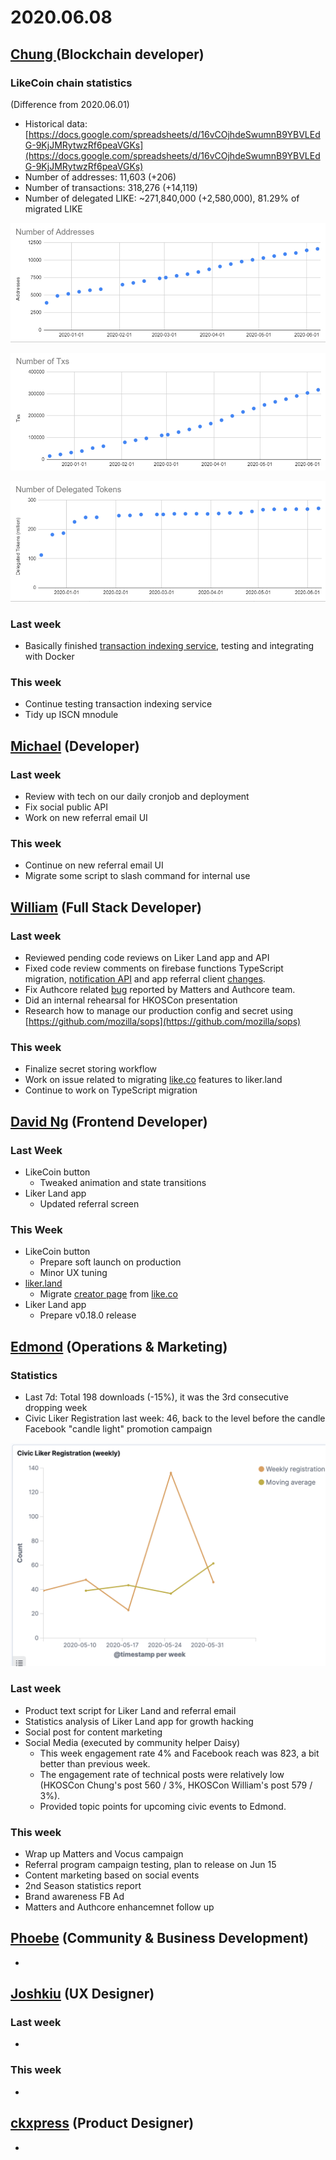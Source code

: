 # 2020.06.08



## [Chung ](https://like.co/chungwu)\(Blockchain developer\)

### LikeCoin chain statistics

\(Difference from 2020.06.01\)

* Historical data: [https://docs.google.com/spreadsheets/d/16vCOjhdeSwumnB9YBVLEdG-9KjJMRytwzRf6peaVGKs](https://docs.google.com/spreadsheets/d/16vCOjhdeSwumnB9YBVLEdG-9KjJMRytwzRf6peaVGKs)
* Number of addresses: 11,603 \(+206\)
* Number of transactions: 318,276 \(+14,119\)
* Number of delegated LIKE: ~271,840,000 \(+2,580,000\), 81.29% of migrated LIKE

![](../.gitbook/assets/image%20%2848%29.png)

![](../.gitbook/assets/image%20%2849%29.png)

![](../.gitbook/assets/image%20%2850%29.png)

### Last week

* Basically finished [transaction indexing service](https://github.com/likecoin/likecoin-chain-tx-indexer), testing and integrating with Docker

### This week

* Continue testing transaction indexing service
* Tidy up ISCN mnodule

## [Michael](httsp://like.co/michaelcheung) \(Developer\)

### Last week

* Review with tech on our daily cronjob and deployment
* Fix social public API
* Work on new referral email UI

### This week

* Continue on new referral email UI
* Migrate some script to slash command for internal use

## [William](https://like.co/williamchong007) \(Full Stack Developer\)

### Last week

* Reviewed pending code reviews on Liker Land app and API
* Fixed code review comments on firebase functions TypeScript migration, [notification API](https://github.com/likecoin/likecoin-api-public/pull/148) and app referral client [changes](https://github.com/likecoin/likecoin-app/pull/162).
* Fix Authcore related [bug](https://github.com/likecoin/like-co/pull/1437) reported by Matters and Authcore team.
* Did an internal rehearsal for HKOSCon presentation
* Research how to manage our production config and secret using [https://github.com/mozilla/sops](https://github.com/mozilla/sops)

### This week

* Finalize secret storing workflow
* Work on issue related to migrating [like.co](https://like.co) features to liker.land
* Continue to work on TypeScript migration

## [David Ng](https://github.com/nwingt) \(Frontend Developer\)

### Last Week

* LikeCoin button
  * Tweaked animation and state transitions
* Liker Land app
  * Updated referral screen

### This Week

* LikeCoin button
  * Prepare soft launch on production
  * Minor UX tuning
* [liker.land](https://liker.land)
  * Migrate [creator page](https://like.co/in/creator) from [like.co](https://like.co)
* Liker Land app
  * Prepare v0.18.0 release

## [E**dmond**](https://like.co/edmondyu) **\(Operations & Marketing\)**

### **Statistics**

* Last 7d: Total 198 downloads \(-15%\), it was the 3rd consecutive dropping week
* Civic Liker Registration last week: 46, back to the level before the candle Facebook "candle light" promotion campaign 

![](../.gitbook/assets/image%20%2847%29.png)

### **Last week**

* Product text script for Liker Land and referral email
* Statistics analysis of Liker Land app for growth hacking
* Social post for content marketing 
* Social Media \(executed by community helper Daisy\)
  * This week engagement rate 4% and Facebook reach was 823, a bit better than previous week.
  * The engagement rate of technical posts were relatively low \(HKOSCon Chung's post 560 / 3%, HKOSCon William's post 579 / 3%\).
  * Provided topic points for upcoming civic events to Edmond.

### This week

* Wrap up Matters and Vocus campaign
* Referral program campaign testing, plan to release on Jun 15
* Content marketing based on social events
* 2nd Season statistics report
* Brand awareness FB Ad
* Matters and Authcore enhancemnet follow up

## [Phoebe](https://like.co/phoebe_fb) \(Community & Business Development\) <a id="fbf6"></a>

* 
## [Joshkiu](https://like.co/joshkiu) \(UX Designer\)

### Last week

* 
### This week

* 
## [ckxpress](https://like.co/ckxpress) \(Product Designer\) <a id="fbf6"></a>

* 
